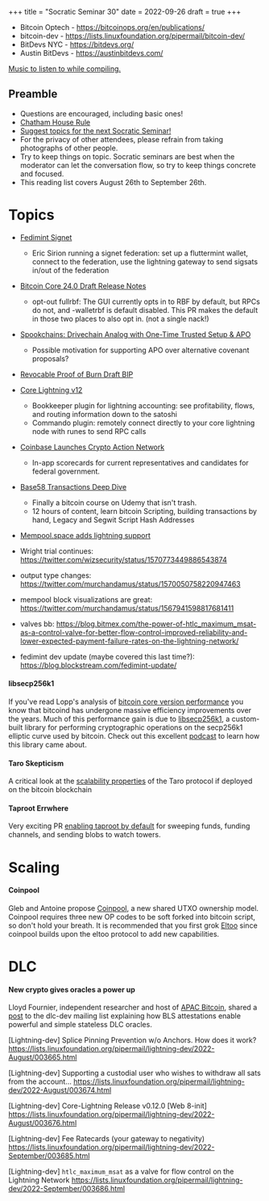 +++
title = "Socratic Seminar 30"
date = 2022-09-26
draft = true
+++

- Bitcoin Optech - https://bitcoinops.org/en/publications/
- bitcoin-dev - https://lists.linuxfoundation.org/pipermail/bitcoin-dev/
- BitDevs NYC - https://bitdevs.org/
- Austin BitDevs - https://austinbitdevs.com/

[Music to listen to while compiling.](https://www.door.link/)


Preamble
--------

- Questions are encouraged, including basic ones!
- [Chatham House Rule](https://www.chathamhouse.org/about-us/chatham-house-rule)
- [Suggest topics for the next Socratic Seminar!](https://github.com/sf-bitcoin-devs/sf-bitcoin-devs/issues/new/choose)
- For the privacy of other attendees, please refrain from taking photographs of other people.
- Try to keep things on topic. Socratic seminars are best when the moderator can let the conversation flow, so try to keep things concrete and focused.
- This reading list covers August 26th to September 26th.

# Topics
- [Fedimint Signet](https://faucet.sirion.io/)
    - Eric Sirion running a signet federation: set up a fluttermint wallet, connect to the federation, use the lightning gateway to send sigsats in/out of the federation
- [Bitcoin Core 24.0 Draft Release Notes](https://github.com/bitcoin-core/bitcoin-devwiki/wiki/24.0-Release-Notes-draft)
  - opt-out fullrbf: The GUI currently opts in to RBF by default, but RPCs do not, and -walletrbf is default disabled. This PR makes the default in those two places to also opt in. (not a single nack!)
- [Spookchains: Drivechain Analog with One-Time Trusted Setup & APO](https://lists.linuxfoundation.org/pipermail/bitcoin-dev/2022-September/020919.html)
  - Possible motivation for supporting APO over alternative covenant proposals?
- [Revocable Proof of Burn Draft BIP](https://github.com/veleslavs/bips/blob/bip-rpob-tx-template/bip-rpob-tx-template.mediawiki)
- [Core Lightning v12](https://blog.blockstream.com/core-lightning-v0-12-0)
    - Bookkeeper plugin for lightning accounting: see profitability, flows, and routing information down to the satoshi
    - Commando plugin: remotely connect directly to your core lightning node with runes to send RPC calls
- [Coinbase Launches Crypto Action Network](https://www.cryptoactionnetwork.org/scorecard)
  - In-app scorecards for current representatives and candidates for federal government. 
- [Base58 Transactions Deep Dive](https://www.udemy.com/course/base58-bitcoin-transactions-one/)
    - Finally a bitcoin course on Udemy that isn't trash.
    - 12 hours of content, learn bitcoin Scripting, building transactions by hand, Legacy and Segwit Script Hash Addresses
- [Mempool.space adds lightning support](https://mempool.space/lightning)


- Wright trial continues: https://twitter.com/wizsecurity/status/1570773449886543874

- output type changes: https://twitter.com/murchandamus/status/1570050758220947463

- mempool block visualizations are great: https://twitter.com/murchandamus/status/1567941598817681411

- valves bb: https://blog.bitmex.com/the-power-of-htlc_maximum_msat-as-a-control-valve-for-better-flow-control-improved-reliability-and-lower-expected-payment-failure-rates-on-the-lightning-network/

- fedimint dev update (maybe covered this last time?): https://blog.blockstream.com/fedimint-update/


#### libsecp256k1

If you've read Lopp's analysis of [bitcoin core version performance](https://blog.lopp.net/running-bitcoin-core-v0-7-and-earlier/) you know that bitcoind has undergone massive efficiency improvements over the years. Much of this performance gain is due to [libsecp256k1](https://github.com/bitcoin-core/secp256k1), a custom-built library for performing cryptographic operations on the secp256k1 elliptic curve used by bitcoin. Check out this excellent [podcast](https://podcast.chaincode.com/2020/01/28/pieter-wuille-2.html) to learn how this library came about.

#### Taro Skepticism

A critical look at the [scalability properties](https://bitcoinmagazine.com/technical/scaling-problem-for-lightning-labs-taro) of the Taro protocol if deployed on the bitcoin blockchain


#### Taproot Errwhere

Very exciting PR [enabling taproot by default](https://github.com/lightningnetwork/lnd/pull/6810) for sweeping funds, funding channels, and sending blobs to watch towers.

# Scaling

#### Coinpool

Gleb and Antoine propose [Coinpool](https://coinpool.dev/v0.1.pdf), a new shared UTXO ownership model. Coinpool requires three new OP codes to be soft forked into bitcoin script, so don't hold your breath. It is recommended that you first grok [Eltoo](https://bitcoinops.org/en/topics/eltoo/) since coinpool builds upon the eltoo protocol to add new capabilities.


# DLC

#### New crypto gives oracles a power up

Lloyd Fournier, independent researcher and host of [APAC Bitcoin](https://twitter.com/APACbitcoin), shared a [post](https://mailmanlists.org/pipermail/dlc-dev/2022-August/000149.html) to the dlc-dev mailing list explaining how BLS attestations enable powerful and simple stateless DLC oracles.

[Lightning-dev] Splice Pinning Prevention w/o Anchors. How does it work?
https://lists.linuxfoundation.org/pipermail/lightning-dev/2022-August/003665.html

[Lightning-dev] Supporting a custodial user who wishes to withdraw all sats from the account...
https://lists.linuxfoundation.org/pipermail/lightning-dev/2022-August/003674.html

[Lightning-dev] Core-Lightning Release v0.12.0 [Web 8-init]
https://lists.linuxfoundation.org/pipermail/lightning-dev/2022-August/003676.html

[Lightning-dev] Fee Ratecards (your gateway to negativity)
https://lists.linuxfoundation.org/pipermail/lightning-dev/2022-September/003685.html

[Lightning-dev] `htlc_maximum_msat` as a valve for flow control on the Lightning Network
https://lists.linuxfoundation.org/pipermail/lightning-dev/2022-September/003686.html
